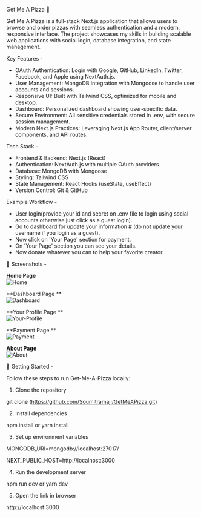 Get Me A Pizza 🍕

Get Me A Pizza is a full-stack Next.js application that allows users to browse and order pizzas with seamless authentication and a modern, responsive interface. The project showcases my skills in building scalable web applications with social login, database integration, and state management.

Key Features -
- OAuth Authentication: Login with Google, GitHub, LinkedIn, Twitter, Facebook, and Apple using NextAuth.js.
- User Management: MongoDB integration with Mongoose to handle user accounts and sessions.
- Responsive UI: Built with Tailwind CSS, optimized for mobile and desktop.
- Dashboard: Personalized dashboard showing user-specific data.
- Secure Environment: All sensitive credentials stored in .env, with secure session management.
- Modern Next.js Practices: Leveraging Next.js App Router, client/server components, and API routes.

Tech Stack -

- Frontend & Backend: Next.js (React)
- Authentication: NextAuth.js with multiple OAuth providers
- Database: MongoDB with Mongoose
- Styling: Tailwind CSS
- State Management: React Hooks (useState, useEffect)
- Version Control: Git & GitHub


Example Workflow -

- User login(provide your id and secret on .env file to login using social accounts otherwise just click as a guest login).
- Go to dashboard for update your information # (do not update your username if you login as a guest).
- Now click on 'Your Page' section for payment.
- On 'Your Page' section you can see your details.
- Now donate whatever you can to help your favorite creator.


📸 Screenshots -

**Home Page**  
![Home](Screenshots/home.png)

**Dashboard Page **  
![Dashboard](Screenshots/dashboard.png)

**Your Profile Page **  
![Your-Profile](Screenshots/your-profile.png)

**Payment Page **  
![Payment](Screenshots/payment.png)

**About Page**  
![About](Screenshots/about.png)


🚀 Getting Started -

Follow these steps to run Get-Me-A-Pizza locally:

1. Clone the repository

git clone (https://github.com/Soumitramaji/GetMeAPizza.git)

2. Install dependencies

npm install
or
yarn install

3. Set up environment variables

MONGODB_URI=mongodb://localhost:27017/

NEXT_PUBLIC_HOST=http://localhost:3000

4. Run the development server

npm run dev
or
yarn dev

5. Open the link in browser

http://localhost:3000
